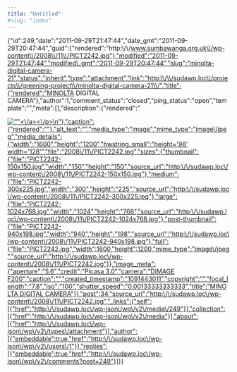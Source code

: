 ```yaml
---
title: "Untitled"
#slug: "index"
---
```


{"id":249,"date":"2011-09-29T21:47:44","date\_gmt":"2011-09-29T20:47:44","guid":{"rendered":"http:\\/\\/www.sumbawanga.org.uk\\/wp-content\\/2008\\/11\\/PICT2242.jpg"},"modified":"2011-09-29T21:47:44","modified\_gmt":"2011-09-29T20:47:44","slug":"minolta-digital-camera-21","status":"inherit","type":"attachment","link":"http:\\/\\/sudawp.loc\\/projects\\/greening-project\\/minolta-digital-camera-21\\/","title":{"rendered":"MINOLTA DIGITAL CAMERA"},"author":1,"comment\_status":"closed","ping\_status":"open","template":"","meta":\[\],"description":{"rendered":"

[![\"\"](\"http:\/\/sudawp.loc\/wp-content\/2008\/11\/PICT2242-300x225.jpg\")<\\/a><\\/p>\\n"},"caption":{"rendered":""},"alt\_text":"","media\_type":"image","mime\_type":"image\\/jpeg","media\_details":{"width":"1600","height":"1200","hwstring\_small":"height='96' width='128'","file":"2008\\/11\\/PICT2242.jpg","sizes":{"thumbnail":{"file":"PICT2242-150x150.jpg","width":"150","height":"150","source\_url":"http:\\/\\/sudawp.loc\\/wp-content\\/2008\\/11\\/PICT2242-150x150.jpg"},"medium":{"file":"PICT2242-300x225.jpg","width":"300","height":"225","source\_url":"http:\\/\\/sudawp.loc\\/wp-content\\/2008\\/11\\/PICT2242-300x225.jpg"},"large":{"file":"PICT2242-1024x768.jpg","width":"1024","height":"768","source\_url":"http:\\/\\/sudawp.loc\\/wp-content\\/2008\\/11\\/PICT2242-1024x768.jpg"},"post-thumbnail":{"file":"PICT2242-940x198.jpg","width":"940","height":"198","source\_url":"http:\\/\\/sudawp.loc\\/wp-content\\/2008\\/11\\/PICT2242-940x198.jpg"},"full":{"file":"PICT2242.jpg","width":1600,"height":1200,"mime\_type":"image\\/jpeg","source\_url":"http:\\/\\/sudawp.loc\\/wp-content\\/2008\\/11\\/PICT2242.jpg"}},"image\_meta":{"aperture":"5.6","credit":"Picasa 3.0","camera":"DiMAGE F200","caption":"","created\_timestamp":"1091443011","copyright":"","focal\_length":"7.8","iso":"100","shutter\_speed":"0.00133333333333","title":"MINOLTA DIGITAL CAMERA"}},"post":34,"source\_url":"http:\\/\\/sudawp.loc\\/wp-content\\/2008\\/11\\/PICT2242.jpg","\_links":{"self":\[{"href":"http:\\/\\/sudawp.loc\\/wp-json\\/wp\\/v2\\/media\\/249"}\],"collection":\[{"href":"http:\\/\\/sudawp.loc\\/wp-json\\/wp\\/v2\\/media"}\],"about":\[{"href":"http:\\/\\/sudawp.loc\\/wp-json\\/wp\\/v2\\/types\\/attachment"}\],"author":\[{"embeddable":true,"href":"http:\\/\\/sudawp.loc\\/wp-json\\/wp\\/v2\\/users\\/1"}\],"replies":\[{"embeddable":true,"href":"http:\\/\\/sudawp.loc\\/wp-json\\/wp\\/v2\\/comments?post=249"}\]}}](http:\/\/sudawp.loc\/wp-content\/2008\/11\/PICT2242.jpg)